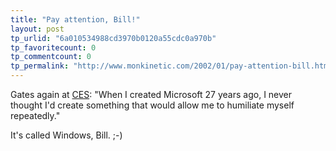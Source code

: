 ```yaml
---
title: "Pay attention, Bill!"
layout: post
tp_urlid: "6a010534988cd3970b0120a55cdc0a970b"
tp_favoritecount: 0
tp_commentcount: 0
tp_permalink: "http://www.monkinetic.com/2002/01/pay-attention-bill.html"
---
```

Gates again at <a href="http://www.wired.com/news/wireless/0,1382,49558,00.html">CES</a>: &quot;When I created Microsoft 27 years ago, I never thought I&#39;d create something that would allow me to humiliate myself repeatedly.&quot;<p>

It&#39;s called Windows, Bill. ;-)</p>
